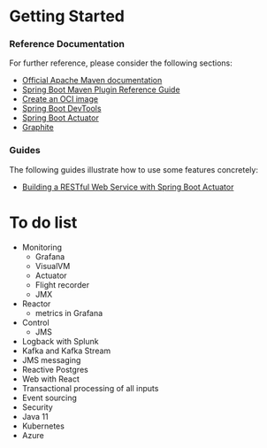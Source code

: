 # Getting Started

### Reference Documentation

For further reference, please consider the following sections:

* [Official Apache Maven documentation](https://maven.apache.org/guides/index.html)
* [Spring Boot Maven Plugin Reference Guide](https://docs.spring.io/spring-boot/docs/2.6.1/maven-plugin/reference/html/)
* [Create an OCI image](https://docs.spring.io/spring-boot/docs/2.6.1/maven-plugin/reference/html/#build-image)
* [Spring Boot DevTools](https://docs.spring.io/spring-boot/docs/2.6.1/reference/htmlsingle/#using-boot-devtools)
* [Spring Boot Actuator](https://docs.spring.io/spring-boot/docs/2.6.1/reference/htmlsingle/#production-ready)
* [Graphite](https://docs.spring.io/spring-boot/docs/2.6.1/reference/html/production-ready-features.html#production-ready-metrics-export-graphite)

### Guides

The following guides illustrate how to use some features concretely:

* [Building a RESTful Web Service with Spring Boot Actuator](https://spring.io/guides/gs/actuator-service/)

# To do list
* Monitoring
    * Grafana
    * VisualVM
    * Actuator
    * Flight recorder
    * JMX
* Reactor
    * metrics in Grafana
* Control
  * JMS
* Logback with Splunk
* Kafka and Kafka Stream
* JMS messaging
* Reactive Postgres
* Web with React
* Transactional processing of all inputs
* Event sourcing
* Security
* Java 11
* Kubernetes
* Azure
